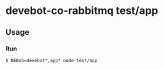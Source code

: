 # devebot-co-rabbitmq test/app

## Usage

### Run

```shell
$ DEBUG=devebot*,app* node test/app
```
